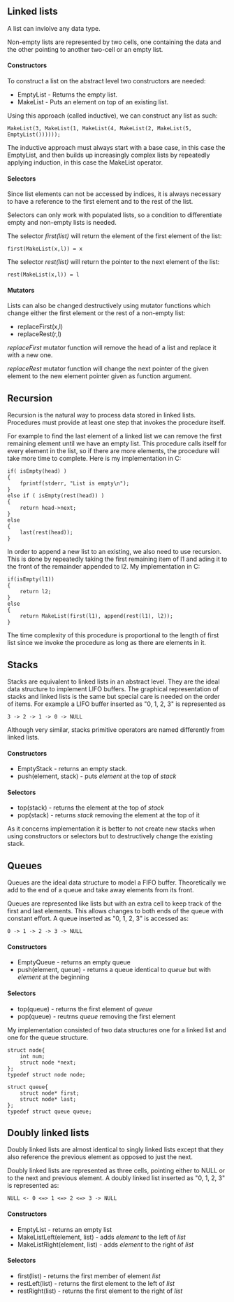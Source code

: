 ## Linked lists
A list can invlolve any data type.

Non-empty lists are represented by two cells, one
containing the data and the other pointing to another two-cell
or an empty list.

#### Constructors
To construct a list on the abstract level two constructors are needed:
* EmptyList - Returns the empty list.
* MakeList  - Puts an element on top of an existing list.

Using this approach (called inductive), we can construct any list as such:
	
``MakeList(3, MakeList(1, MakeList(4, MakeList(2, MakeList(5, EmptyList())))));``

The inductive approach must always start with a base case, in this case the EmptyList,
and then builds up increasingly complex lists by repeatedly applying induction, in
this case the MakeList operator.

#### Selectors
Since list elements can not be accessed by indices, it is always necessary to have 
a reference to the first element and to the rest of the list.

Selectors can only work with populated lists, so a condition to 
differentiate empty and non-empty lists is needed.

The selector *first(list)* will return the element of the first
element of the list:

``first(MakeList(x,l)) = x``

The selector *rest(list)* will return the pointer to the next element of
the list:
	
``rest(MakeList(x,l)) = l``


#### Mutators
Lists can also be changed destructively using mutator functions
which change either the first element or the rest of a non-empty list:
* replaceFirst(x,l)
* replaceRest(r,l)

*replaceFirst* mutator function will remove the head of a list
and replace it with a new one.

*replaceRest* mutator function will change the next pointer of the 
given element to the new element pointer given as function argument.

## Recursion

Recursion is the natural way to process data stored in 
linked lists. Procedures must provide at least one step that
invokes the procedure itself.

For example to find the last element of a linked list
we can remove the first remaining element until we
have an empty list. This procedure calls itself for every element
in the list, so if there are more elements, the procedure will take
more time to complete. Here is my implementation in C:

	if( isEmpty(head) )
	{
		fprintf(stderr, "List is empty\n");
	}
	else if ( isEmpty(rest(head)) )
	{
		return head->next;
	}
	else
	{
		last(rest(head));
	}


In order to append a new list to an existing, we also need to use recursion.
This is done by repeatedly taking the first remaining item of l1 and ading it to the front 
of the remainder appended to l2. My implementation in C:

	if(isEmpty(l1))
	{
		return l2;
	}
	else
	{
		return MakeList(first(l1), append(rest(l1), l2));
	}

The time complexity of this procedure is proportional to the length of first list
since we invoke the procedure as long as there are elements in it.

## Stacks
Stacks are equivalent to linked lists in an abstract level. They are
the ideal data structure to implement LIFO buffers. The graphical
representation of stacks and linked lists is the same but special care is
needed on the order of items. For example a LIFO buffer inserted as
"0, 1, 2, 3" is represented as 

``3 -> 2 -> 1 -> 0 -> NULL``

Although very similar, stacks primitive operators are named
differently from linked lists.

#### Constructors

* EmptyStack - returns an empty stack.
* push(element, stack) - puts *element* at the top of *stack*

#### Selectors

* top(stack) - returns the element at the top of *stack*
* pop(stack) - returns *stack* removing the element at the top of it

As it concerns implementation it is better to not create new stacks when
using constructors or selectors but to destructively change the existing stack.

## Queues
Queues are the ideal data structure to model a FIFO buffer. Theoretically we
add to the end of a queue and take away elements from its front.

Queues are represented like lists but with an extra cell to keep track
of the first and last elements. This allows changes to both ends of the queue
with constant effort. A queue inserted as "0, 1, 2, 3" is accessed as:

``0 -> 1 -> 2 -> 3 -> NULL``

#### Constructors
* EmptyQueue - returns an empty queue
* push(element, queue) - returns a queue identical to *queue* but with *element* at the beginning

#### Selectors
* top(queue) - returns the first element of *queue*
* pop(queue) - reutrns *queue* removing the first element

My implementation consisted of two data structures one for a linked list
and one for the queue structure.

	struct node{
		int num;
		struct node *next;
	};
	typedef struct node node;
	
	struct queue{
		struct node* first;
		struct node* last;
	};
	typedef struct queue queue;


## Doubly linked lists
Doubly linked lists are almost identical to singly linked lists
except that they also reference the previous element as opposed to just
the next.

Doubly linked lists are represented as three cells, pointing either to
NULL or to the next and previous element. A doubly linked list inserted
as "0, 1, 2, 3" is represented as:

``NULL <- 0 <=> 1 <=> 2 <=> 3 -> NULL``

#### Constructors
* EmptyList - returns an empty list
* MakeListLeft(element, list) - adds *element* to the left of *list*
* MakeListRight(element, list) - adds *element* to the right of *list*

#### Selectors
* first(list) - returns the first member of element *list*
* restLeft(list) - returns the first element to the left of *list*
* restRight(list) - returns the first element to the right of *list*
